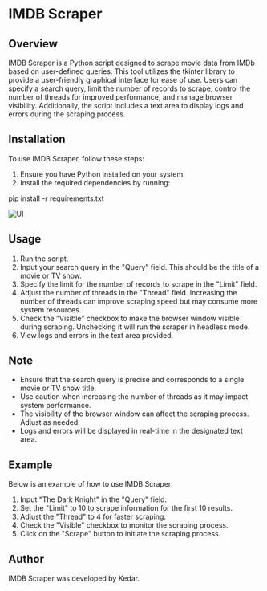 # IMDB Scraper

## Overview

IMDB Scraper is a Python script designed to scrape movie data from IMDb based on user-defined queries. This tool utilizes the tkinter library to provide a user-friendly graphical interface for ease of use. Users can specify a search query, limit the number of records to scrape, control the number of threads for improved performance, and manage browser visibility. Additionally, the script includes a text area to display logs and errors during the scraping process.

## Installation

To use IMDB Scraper, follow these steps:

1. Ensure you have Python installed on your system.
2. Install the required dependencies by running:

pip install -r requirements.txt


![UI](https://github.com/kedarcode/IMDBScraper/assets/98396591/9bc318b7-b079-44f0-8d8b-c34957b7d6f9)


## Usage

1. Run the script.
2. Input your search query in the "Query" field. This should be the title of a movie or TV show.
3. Specify the limit for the number of records to scrape in the "Limit" field.
4. Adjust the number of threads in the "Thread" field. Increasing the number of threads can improve scraping speed but may consume more system resources.
5. Check the "Visible" checkbox to make the browser window visible during scraping. Unchecking it will run the scraper in headless mode.
6. View logs and errors in the text area provided.

## Note

- Ensure that the search query is precise and corresponds to a single movie or TV show title.
- Use caution when increasing the number of threads as it may impact system performance.
- The visibility of the browser window can affect the scraping process. Adjust as needed.
- Logs and errors will be displayed in real-time in the designated text area.

## Example

Below is an example of how to use IMDB Scraper:

1. Input "The Dark Knight" in the "Query" field.
2. Set the "Limit" to 10 to scrape information for the first 10 results.
3. Adjust the "Thread" to 4 for faster scraping.
4. Check the "Visible" checkbox to monitor the scraping process.
5. Click on the "Scrape" button to initiate the scraping process.

## Author

IMDB Scraper was developed by Kedar.

